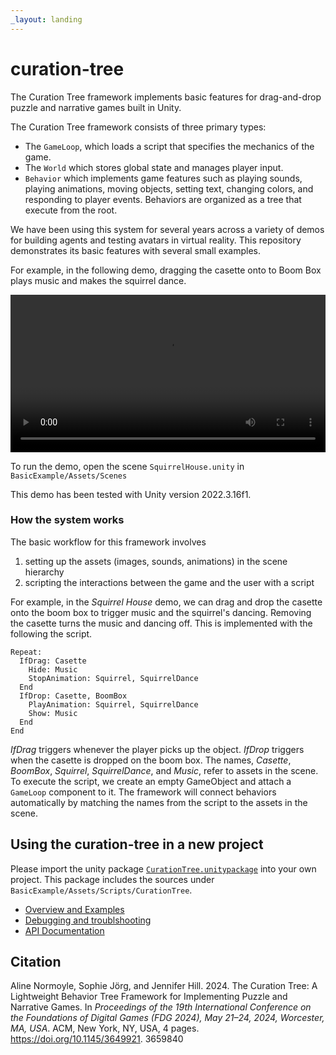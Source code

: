 ```yaml
---
_layout: landing
---
```


# curation-tree


The Curation Tree framework implements basic features for drag-and-drop puzzle and 
narrative games built in Unity. 

The Curation Tree framework consists of three primary types:

* The `GameLoop`, which loads a script that specifies the mechanics of the game. 
* The `World` which stores global state and manages player input. 
* `Behavior` which implements game features such as playing sounds, playing
animations, moving objects, setting text, changing colors, and responding to
player events. Behaviors are organized as a tree that execute from the root.

We have been using this system for several years across a variety of demos for 
building agents and testing avatars in virtual reality. This repository demonstrates 
its basic features with several small examples. 

For example, in the following demo, dragging the
casette onto to Boom Box plays music and makes the squirrel dance.

<video width="100%" controls>
  <source src='images/SquirrelHouse.mp4' type="video/mp4">
  Your browser does not support the video tag.
</video> 

To run the demo, open the scene `SquirrelHouse.unity` in `BasicExample/Assets/Scenes`

This demo has been tested with Unity version 2022.3.16f1.

### How the system works

The basic workflow for this framework involves 

1. setting up the assets (images, sounds, animations) in the scene hierarchy
2. scripting the interactions between the game and the user with a script

For example, in the _Squirrel House_ demo, we can drag and drop the casette
onto the boom box to trigger music and the squirrel's dancing. Removing the
casette turns the music and dancing off. This is implemented with the following
the script. 

```
Repeat:
  IfDrag: Casette
    Hide: Music
    StopAnimation: Squirrel, SquirrelDance
  End
  IfDrop: Casette, BoomBox
    PlayAnimation: Squirrel, SquirrelDance
    Show: Music
  End
End
```

_IfDrag_ triggers whenever the player picks up the object. _IfDrop_ triggers
when the casette is dropped on the boom box. The names, _Casette_, _BoomBox_,
_Squirrel_, _SquirrelDance_, and _Music_, refer to assets in the scene. 
To execute the script, we create an
empty GameObject and attach a `GameLoop` component to it. The framework will 
connect behaviors automatically by matching the names from the script to the 
assets in the scene.

## Using the curation-tree in a new project

Please import the unity package [`CurationTree.unitypackage`](https://github.com/alinen/curation-tree/raw/main/CurationTree.unitypackage) into your own project.
This package includes the sources under `BasicExample/Assets/Scripts/CurationTree`.

* [Overview and Examples](Docs/getting-started.html)
* [Debugging and troublshooting](Docs/debugging.html)
* [API Documentation](Docs/introduction.html)


## Citation

Aline Normoyle, Sophie Jörg, and Jennifer Hill. 2024. The Curation Tree:
A Lightweight Behavior Tree Framework for Implementing Puzzle and
Narrative Games. In _Proceedings of the 19th International Conference on the
Foundations of Digital Games (FDG 2024), May 21–24, 2024, Worcester, MA,
USA_. ACM, New York, NY, USA, 4 pages. https://doi.org/10.1145/3649921.
3659840
